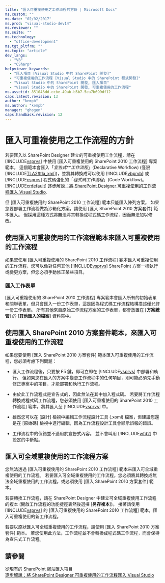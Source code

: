 ```yaml
---
title: "匯入可重複使用之工作流程的方針 | Microsoft Docs"
ms.custom: ""
ms.date: "02/02/2017"
ms.prod: "visual-studio-dev14"
ms.reviewer: ""
ms.suite: ""
ms.technology: 
  - "office-development"
ms.tgt_pltfrm: ""
ms.topic: "article"
dev_langs: 
  - "VB"
  - "CSharp"
helpviewer_keywords: 
  - "匯入項目 [Visual Studio 中的 SharePoint 開發]"
  - "可重複使用的工作流程 [Visual Studio 中的 SharePoint 程式開發]"
  - "Visual Studio 中的 SharePoint 開發, 匯入項目"
  - "Visual Studio 中的 SharePoint 開發, 可重複使用的工作流程"
ms.assetid: 851043dd-ecbe-49ab-b5b7-5ea7b699df12
caps.latest.revision: 13
author: "kempb"
ms.author: "kempb"
manager: "ghogen"
caps.handback.revision: 12
---
```

# 匯入可重複使用之工作流程的方針
  若要匯入以 SharePoint Designer 建立的可重複使用工作流程，請在 [!INCLUDE[vsprvs](../sharepoint/includes/vsprvs-md.md)] 中使用 \[匯入可重複使用的 SharePoint 2010 工作流程\] 專案範本。  這個範本會匯入「*宣告式**工作流程*」\(Declarative Workflow\) \(僅限 [!INCLUDE[TLA2#tla_xml](../sharepoint/includes/tla2sharptla-xml-md.md)]\)，並將其轉換成可以使用 [!INCLUDE[vbprvb](../sharepoint/includes/vbprvb-md.md)] 或 [!INCLUDE[csprcs](../sharepoint/includes/csprcs-md.md)] 程式碼強化的「*程式碼工作流程*」\(Code Workflow\)。  [!INCLUDE[crdefault](../sharepoint/includes/crdefault-md.md)] [逐步解說：將 SharePoint Designer 可重複使用的工作流程匯入 Visual Studio](../sharepoint/walkthrough-import-a-sharepoint-designer-reusable-workflow-into-visual-studio.md).  
  
 但 \[匯入可重複使用的 SharePoint 2010 工作流程\] 範本只能匯入陣列方案。  如果您要部署工作流程做為沙箱化方案，請使用 \[匯入 SharePoint 2010 方案套件\] 範本匯入。  但採用這種方式將無法將其轉換成程式碼工作流程，因而無法加以修改。  
  
## 使用匯入可重複使用的工作流程範本來匯入可重複使用的工作流程  
 如果您使用 \[匯入可重複使用的 SharePoint 2010 工作流程\] 範本匯入可重複使用的工作流程，您可以像對任何其他 [!INCLUDE[vsprvs](../sharepoint/includes/vsprvs-md.md)] SharePoint 方案一樣執行或變更方案，但您必須手動修正某些項目。  
  
### 匯入工作表單  
 \[匯入可重複使用的 SharePoint 2010 工作流程\] 專案範本會匯入所有的初始表單和關聯表單，但只會匯入一份工作表單，這是因為程式碼工作流程結構描述僅允許一份工作表單。  所有其他來自原始工作流程方案的工作表單，都會放置在 \[**方案總管**\] 的 \[**其他匯入的檔案**\] 資料夾中。  
  
## 使用匯入 SharePoint 2010 方案套件範本，來匯入可重複使用的工作流程  
 如果您要使用 \[匯入 SharePoint 2010 方案套件\] 範本匯入可重複使用的工作流程，您必須考慮下列問題：  
  
-   匯入工作流程後，只要按 F5 鍵，即可立即在 [!INCLUDE[vsprvs](../sharepoint/includes/vsprvs-md.md)] 中部署和執行。  但如果您在匯入的方案中變更工作流程中的任何項目，則可能必須先手動修正專案中的項目，才能部署和執行工作流程。  
  
-   由於此工作流程式是宣告式的，因此無法在其中加入程式碼。  若要將工作流程轉換成程式碼工作流程，您必須使用 \[匯入可重複使用的 SharePoint 2010 工作流程\] 範本，將其匯入至 [!INCLUDE[vsprvs](../sharepoint/includes/vsprvs-md.md)] 中。  
  
-   雖然您可以在 \[設計\] 檢視中編輯工作流程設計工具 \(.xoml\) 檔案，但建議您還是在 \[原始碼\] 檢視中進行編輯，因為工作流程設計工具會顯示誤報的錯誤。  
  
-   工作流程中的偵錯並不適用於宣告式內容。  並不會叫用 [!INCLUDE[wfd2](../sharepoint/includes/wfd2-md.md)] 中設定的中斷點。  
  
## 匯入可全域重複使用的工作流程方案  
 您無法透過 \[匯入可重複使用的 SharePoint 2010 工作流程\] 範本來匯入可全域重複使用的工作流程。  若要匯入可全域重複使用的工作流程，您必須將其轉換成無法全域重複使用的工作流程，或必須使用 \[匯入 SharePoint 2010 方案套件\] 範本。  
  
 若要轉換工作流程，請在 SharePoint Designer 中建立可全域重複使用工作流程的複本 \(開啟工作流程的功能捷徑表然後選擇 \[**另存複本**\]\)。  接著請使用 [!INCLUDE[vsprvs](../sharepoint/includes/vsprvs-md.md)] 的 \[匯入可重複使用的 SharePoint 2010 工作流程\] 範本，匯入可重複使用的新工作流程。  
  
 若要以原狀匯入可全域重複使用的工作流程，請使用 \[匯入 SharePoint 2010 方案套件\] 範本。  若您使用此方法，工作流程並不會轉換成程式碼工作流程，而會保持為宣告式工作流程。  
  
## 請參閱  
 [從現有的 SharePoint 網站匯入項目](../sharepoint/importing-items-from-an-existing-sharepoint-site.md)   
 [逐步解說：將 SharePoint Designer 可重複使用的工作流程匯入 Visual Studio](../sharepoint/walkthrough-import-a-sharepoint-designer-reusable-workflow-into-visual-studio.md)  
  
  
